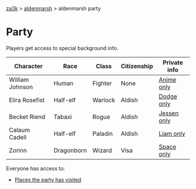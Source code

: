 [za3k](/) > [aldenmarsh](/aldenmarsh) > aldenmarsh party

# Party
Players get access to special background info.

| Character          | Race       | Class     | Citizenship | Private info            |
|--------------------|------------|-----------|-------------|-------------------------|
| William Johnson    | Human      | Fighter   | None        | [Anime only](william.md)|
| Elira Rosefist     | Half-elf   | Warlock   | Aldish      | [Dodge only](elira.md)  |
| Becket Riend       | Tabaxi     | Rogue     | Aldish      | [Jessen only](becket.md)|
| Calaum Cadell      | Half-elf   | Paladin   | Aldish      | [Liam only](cal.md)     |
| Zorinn             | Dragonborn | Wizard    | Visa        | [Space only](zorinn.md) |

Everyone has access to:

- [Places the party has visited](visited.md)

<!--
  | Corvus can Laetham | Half-elf   | Barbarian | Aldish      | [Greg only](corvus.md)  |
  | Makian Tramell     | Elf        | Monk      | None        | [Mack only](makian.md)  |
-->
